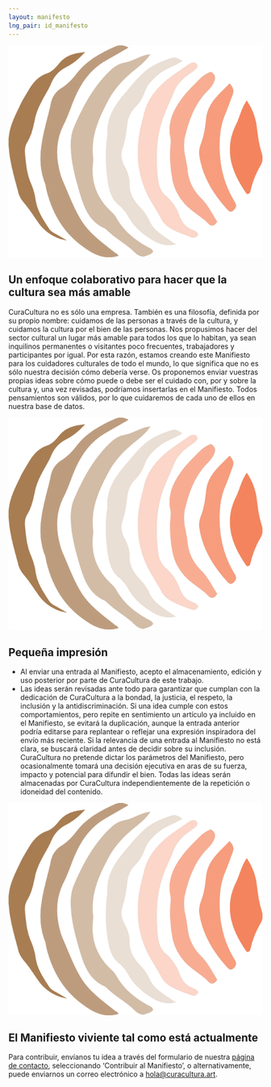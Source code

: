 ```yaml
---
layout: manifesto
lng_pair: id_manifesto
---
```

<div class="padding-container even-background">
    <div>
        <div class="photoTitle">
            <img class="imgTitles" src="/assets/img/default/logo.webp" alt="Logo image">
            <h2 class="title2">Un enfoque colaborativo para hacer que la cultura sea más amable</h2>
        </div>
        <p>CuraCultura no es sólo una empresa. También es una filosofía, definida por su propio nombre:
          cuidamos de las personas a través de la cultura, y cuidamos la cultura por el bien de las
          personas. Nos propusimos hacer del sector cultural un lugar más amable para todos los que lo
          habitan, ya sean inquilinos permanentes o visitantes poco frecuentes, trabajadores y
          participantes por igual. Por esta razón, estamos creando este Manifiesto para los cuidadores
          culturales de todo el mundo, lo que significa que no es sólo nuestra decisión cómo debería
          verse. Os proponemos enviar vuestras propias ideas sobre cómo puede o debe ser el cuidado con, por
          y sobre la cultura y, una vez revisadas, podríamos insertarlas en el Manifiesto. Todos
          pensamientos son válidos, por lo que cuidaremos de cada uno de ellos en nuestra base de
          datos.</p>
    </div>
    <div>
        <div class="photoTitle">
            <img class="imgTitles" src="/assets/img/default/logo.webp" alt="Logo image">
            <h2 class="title2">Pequeña impresión</h2>
        </div>
        <ul id="smallprint">
            <li>Al enviar una entrada al Manifiesto, acepto el almacenamiento, edición y uso posterior
              por parte de CuraCultura de este trabajo.</li>
            <li>Las ideas serán revisadas ante todo para garantizar que cumplan con la dedicación de
              CuraCultura a la bondad, la justicia, el respeto, la inclusión y la antidiscriminación. Si una idea
              cumple con estos comportamientos, pero repite en sentimiento un artículo ya incluido en el
              Manifiesto, se evitará la duplicación, aunque la entrada anterior podría editarse para replantear o
              reflejar una expresión inspiradora del envío más reciente. Si la relevancia de una entrada al
              Manifiesto no está clara, se buscará claridad antes de decidir sobre su inclusión. CuraCultura no
              pretende dictar los parámetros del Manifiesto, pero ocasionalmente tomará una decisión
              ejecutiva en aras de su fuerza, impacto y potencial para difundir el bien. Todas las ideas serán
              almacenadas por CuraCultura independientemente de la repetición o idoneidad del contenido. </li>
        </ul>
    </div>
    <div>
        <div class="photoTitle">
            <img class="imgTitles" src="/assets/img/default/logo.webp" alt="Logo image">
            <h2 class="title2">El Manifiesto viviente tal como está actualmente</h2>
        </div>
         <p>Para contribuir, envíanos tu idea a través del formulario de nuestra <a class="link" href="contact.html">página de contacto</a>, seleccionando ‘Contribuir al Manifiesto’, o alternativamente, puede enviarnos un correo electrónico a  <a class="link" href="mailto:hola@curacultura.art">hola@curacultura.art</a>.</p>
    </div>
</div>
